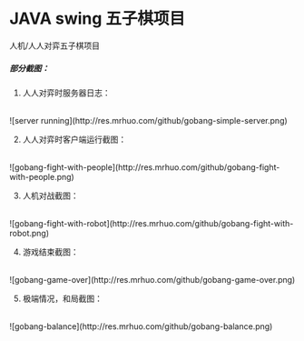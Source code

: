 # JAVA swing 五子棋项目
人机/人人对弈五子棋项目

##### 部分截图：

1. 人人对弈时服务器日志：
<br />
![server running](http://res.mrhuo.com/github/gobang-simple-server.png)

2. 人人对弈时客户端运行截图：
<br />
![gobang-fight-with-people](http://res.mrhuo.com/github/gobang-fight-with-people.png)

3. 人机对战截图：
<br />
![gobang-fight-with-robot](http://res.mrhuo.com/github/gobang-fight-with-robot.png)

4. 游戏结束截图：
<br />
![gobang-game-over](http://res.mrhuo.com/github/gobang-game-over.png)

5. 极端情况，和局截图：
<br />
![gobang-balance](http://res.mrhuo.com/github/gobang-balance.png)

<br />
